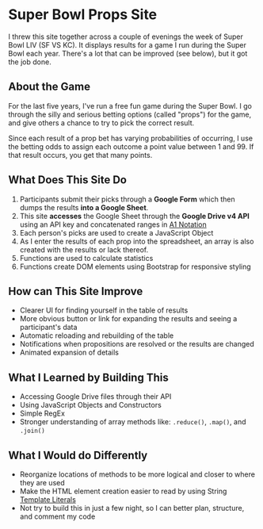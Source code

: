 # Super Bowl Props Site

I threw this site together across a couple of evenings the week of Super Bowl LIV (SF VS KC). It displays results for a game I run during the Super Bowl each year. There's a lot that can be improved (see below), but it got the job done.

## About the Game

For the last five years, I've run a free fun game during the Super Bowl. I go through the silly and serious betting options (called "props") for the game, and give others a chance to try to pick the correct result.

Since each result of a prop bet has varying probabilities of occurring, I use the betting odds to assign each outcome a point value between 1 and 99. If that result occurs, you get that many points.

## What Does This Site Do

1. Participants submit their picks through a **Google Form** which then dumps the results **into a Google Sheet**.
2. This site **accesses** the Google Sheet through the **Google Drive v4 API** using an API key and concatenated ranges in [A1 Notation](https://developers.google.com/sheets/api/guides/concepts#a1_notation)
3. Each person's picks are used to create a JavaScript Object
4. As I enter the results of each prop into the spreadsheet, an array is also created with the results or lack thereof.
5. Functions are used to calculate statistics
6. Functions create DOM elements using Bootstrap for responsive styling

## How can This Site Improve

- Clearer UI for finding yourself in the table of results
- More obvious button or link for expanding the results and seeing a participant's data
- Automatic reloading and rebuilding of the table
- Notifications when propositions are resolved or the results are changed
- Animated expansion of details

## What I Learned by Building This

- Accessing Google Drive files through their API
- Using JavaScript Objects and Constructors
- Simple RegEx
- Stronger understanding of array methods like: `.reduce()`, `.map()`, and `.join()`

## What I Would do Differently

- Reorganize locations of methods to be more logical and closer to where they are used
- Make the HTML element creation easier to read by using String [Template Literals](https://developer.mozilla.org/en-US/docs/Web/JavaScript/Reference/Template_literals)
- Not try to build this in just a few night, so I can better plan, structure, and comment my code
